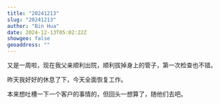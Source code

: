 ```yaml
---
title: "20241213"
slug: "20241213"
author: "Bin Hua"
date: 2024-12-13T05:02:22Z
showgeo: false
geoaddress: ""
---
```


又是一周啦，现在我父亲顺利出院，顺利拔掉身上的管子，第一次检查也不错。

昨天我好好的休息了下，今天全面恢复工作。

本来想吐槽一下一个客户的事情的，但回头一想算了，随他们去吧。